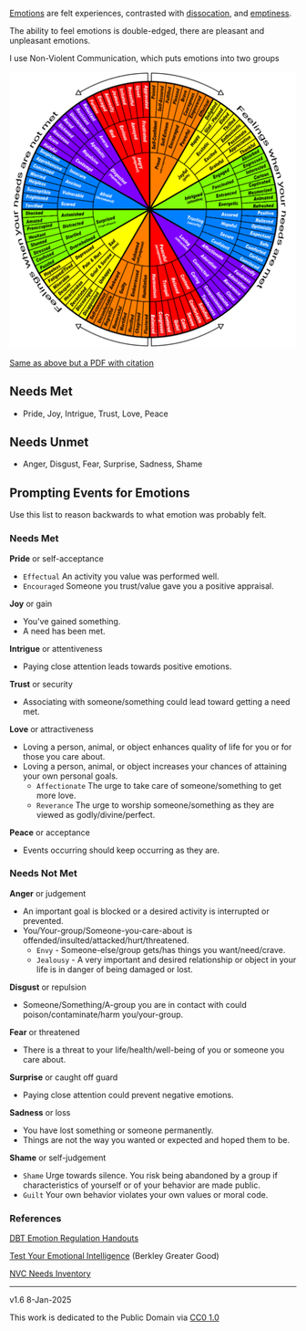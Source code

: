 ﻿[Emotions](https://en.wikipedia.org/wiki/Emotion#Definitions) are felt experiences, contrasted with [dissocation](https://en.wikipedia.org/wiki/Dissociation_(psychology)), and [emptiness](https://en.wikipedia.org/wiki/Emptiness).

The ability to feel emotions is double-edged, there are pleasant and unpleasant emotions.

I use Non-Violent Communication, which puts emotions into two groups

![Feelings Wheel](images/sitwithariadne-nvc-feelings-wheel.png)

[Same as above but a PDF with citation](archive/non-violent-communications-feelings-wheel.pdf)

## Needs Met
* Pride, Joy, Intrigue, Trust, Love, Peace

## Needs Unmet
* Anger, Disgust, Fear, Surprise, Sadness, Shame

## Prompting Events for Emotions

Use this list to reason backwards to what emotion was probably felt.

### Needs Met 

**Pride** or self-acceptance

- `Effectual` An activity you value was performed well.
- `Encouraged` Someone you trust/value gave you a positive appraisal.

**Joy** or gain

- You've gained something.
- A need has been met.

**Intrigue** or attentiveness

- Paying close attention leads towards positive emotions.

**Trust** or security

- Associating with someone/something could lead toward getting a need met.

**Love** or attractiveness

- Loving a person, animal, or object enhances quality of life for you or for those you care about.
- Loving a person, animal, or object increases your chances of attaining your own personal goals.
  - `Affectionate` The urge to take care of someone/something to get more love.
  - `Reverance` The urge to worship someone/something as they are viewed as godly/divine/perfect.

**Peace** or acceptance

- Events occurring should keep occurring as they are.

### Needs Not Met

**Anger** or judgement

- An important goal is blocked or a desired activity is interrupted or prevented.
- You/Your-group/Someone-you-care-about is offended/insulted/attacked/hurt/threatened.
  - `Envy` - Someone-else/group gets/has things you want/need/crave.
  - `Jealousy` - A very important and desired relationship or object in your life is in danger of being damaged or lost.

**Disgust** or repulsion

- Someone/Something/A-group you are in contact with could poison/contaminate/harm you/your-group.

**Fear** or threatened

- There is a threat to your life/health/well-being of you or someone you care about.

**Surprise** or caught off guard

- Paying close attention could prevent negative emotions.

**Sadness** or loss

- You have lost something or someone permanently.
- Things are not the way you wanted or expected and hoped them to be.

**Shame** or self-judgement

- `Shame` Urge towards silence. You risk being abandoned by a group if characteristics of yourself or of your behavior are made public.
- `Guilt` Your own behavior violates your own values or moral code.

### References

[DBT Emotion Regulation Handouts](https://mydoctor.kaiserpermanente.org/ncal/Images/Emotion%20Regulation%20DBT%20Skills%20ADA%2004292020_tcm75-1598999.pdf)  

[Test Your Emotional Intelligence](https://greatergood.berkeley.edu/quizzes/ei_quiz) (Berkley Greater Good)

[NVC Needs Inventory](https://www.nonviolentcommunication.com/wp-content/uploads/2019/07/feelings_needs.pdf)

-----

v1.6 8-Jan-2025

This work is dedicated to the Public Domain via [CC0 1.0](https://creativecommons.org/publicdomain/zero/1.0/)